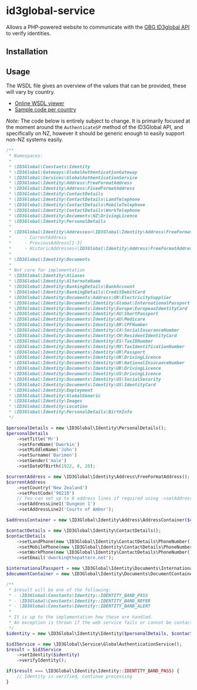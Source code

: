 # id3global-service
Allows a PHP-powered website to communicate with the [GBG ID3global API](http://www.gbgplc.com/uk/products/gbg-id3global/) to verify identities.

## Installation

## Usage
The WSDL file gives an overview of the values that can be provided, these will vary by country.
* [Online WSDL viewer](http://www.id3globalsupport.com/Website/content/Web-Service/WSDL%20Page/WSDL%20HTML/ID3%20Global%20WSDL-%20Live.xhtml)
* [Sample code per country](http://www.id3globalsupport.com/Website/Sample-Code.html)

*Note:* The code below is entirely subject to change. It is primarily focused at the moment around the `AuthenticateSP` method of the ID3Global API, and specifically on NZ, however it should be generic enough to easily support non-NZ systems easily.

```php
/**
 * Namespaces:
 *
 * \ID3Global\Constants\Identity
 * \ID3Global\Gateways\GlobalAuthenticationGateway
 * \ID3Global\Services\GlobalAuthenticationService
 * \ID3Global\Identity\Address\FreeFormatAddress
 * \ID3Global\Identity\Address\FixedFormatAddress
 * \ID3Global\Identity\ContactDetails
 * \ID3Global\Identity\ContactDetails\LandTelephone
 * \ID3Global\Identity\ContactDetails\MobileTelephone
 * \ID3Global\Identity\ContactDetails\WorkTelephone
 * \ID3Global\Identity\Documents\NZ\DrivingLicence
 * \ID3Global\Identity\PersonalDetails
 *
 * \ID3Global\Identity\Addresses<\ID3Global\Identity\Address\FreeFormatAddress, \ID3Global\Identity\Address\FixedFormatAddress>
 *     - CurrentAddress
 *     - PreviousAddress[1-3]
 *     - HistoricAddresses<\ID3Global\Identity\Address\FreeFormatAddress, \ID3Global\Identity\Address\FixedFormatAddress>
 *
 * \ID3Global\Identity\Documents
 *
 * Not core for implementation
 * \ID3Global\Identity\Aliases
 * \ID3Global\Identity\AlternateName
 * \ID3Global\Identity\BankingDetails\BankAccount
 * \ID3Global\Identity\BankingDetails\CreditDebitCard
 * \ID3Global\Identity\Documents\Address\UK\ElectricitySupplier
 * \ID3Global\Identity\Documents\Identity\Global\InternationalPassport
 * \ID3Global\Identity\Documents\Identity\Europe\EuropeanIdentityCard
 * \ID3Global\Identity\Documents\Identity\AU\ShortPassport
 * \ID3Global\Identity\Documents\Identity\AU\Medicare
 * \ID3Global\Identity\Documents\Identity\BR\CPFNumber
 * \ID3Global\Identity\Documents\Identity\CA\SocialInsuranceNumber
 * \ID3Global\Identity\Documents\Identity\CN\ResidentIdentityCard
 * \ID3Global\Identity\Documents\Identity\ES\TaxIDNumber
 * \ID3Global\Identity\Documents\Identity\MX\TaxIdentificationNumber
 * \ID3Global\Identity\Documents\Identity\UK\Passport
 * \ID3Global\Identity\Documents\Identity\UK\DrivingLicence
 * \ID3Global\Identity\Documents\Identity\UK\NationalInsuranceNumber
 * \ID3Global\Identity\Documents\Identity\UK\DrivingLicence
 * \ID3Global\Identity\Documents\Identity\US\DrivingLicence
 * \ID3Global\Identity\Documents\Identity\US\SocialSecurity
 * \ID3Global\Identity\Documents\Identity\US\IdentityCard
 * \ID3Global\Identity\Employment
 * \ID3Global\Identity\GlobalGeneric
 * \ID3Global\Identity\Images
 * \ID3Global\Identity\Location
 * \ID3Global\Identity\PersonalDetails\BirthInfo
 */

$personalDetails = new \ID3Global\Identity\PersonalDetails();
$personalDetails
    ->setTitle('Mr')
    ->setForeName('Dworkin')
    ->setMiddleName('John')
    ->setSurname('Barimen')
    ->setGender('male')
    ->setDateOfBirth(1922, 8, 20);

$currentAddress = new \ID3Global\Identity\Address\FreeFormatAddress();
$currentAddress
    ->setCountry('New Zealand')
    ->setPostCode('90210')
    // You can set up to 8 address lines if required using ->setAddressLine3(), ->setAddressLine8() etc.
    ->setAddressLine1('Dungeon 1')
    ->setAddressLine2('Courts of Amber');

$addressContainer = new \ID3Global\Identity\Address\AddressContainer($currentAddress);

$contactDetails = new \ID3Global\Identity\ContactDetails();
$contactDetails
    ->setLandPhone(new \ID3Global\Identity\ContactDetails\PhoneNumber(1234567890))
    ->setMobilePhone(new \ID3Global\Identity\ContactDetails\PhoneNumber(1234567890))
    ->setWorkPhone(new \ID3Global\Identity\ContactDetails\PhoneNumber(1234567890))
    ->setEmail('dworkin@thepattern.net');

$internationalPassport = new \ID3Global\Identity\Documents\InternationalPassport();
$documentContainer = new \ID3Global\Identity\Documents\DocumentContainer($internationalPassport);

/**
 * $result will be one of the following:
 * - \ID3Global\Constants\Identity::IDENTITY_BAND_PASS
 * - \ID3Global\Constants\Identity::IDENTITY_BAND_REFER
 * - \ID3Global\Constants\Identity::IDENTITY_BAND_ALERT
 *
 * It is up to the implementation how these are handled.
 * An exception is thrown if the web service fails or cannot be contacted.
 */
$identity = new \ID3Global\Identity\Identity($personalDetails, $contactDetails, $addressContainer, $documentContainer);

$id3Service = new \ID3Global\Service\GlobalAuthenticationService();
$result = $id3Service
    ->setIdentity($identity)
    ->verifyIdentity();

if($result === \ID3Global\Identity\Identity::IDENTITY_BAND_PASS) {
    // Identity is verified, continue processing
}
```
